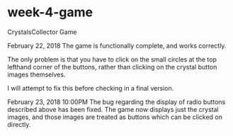# week-4-game
CrystalsCollector Game

February 22, 2018
The game is functionally complete, and works correctly.

The only problem is that you have to click on the small
circles at the top lefthand corner of the buttons, rather
than clicking on the crystal button images themselves.

I will attempt to fix this before checking in a final
version.

February 23, 2018 10:00PM
The bug regarding the display of radio buttons described
above has been fixed. The game now displays just the crystal
images, and those images are treated as buttons which can
be clicked on directly.

